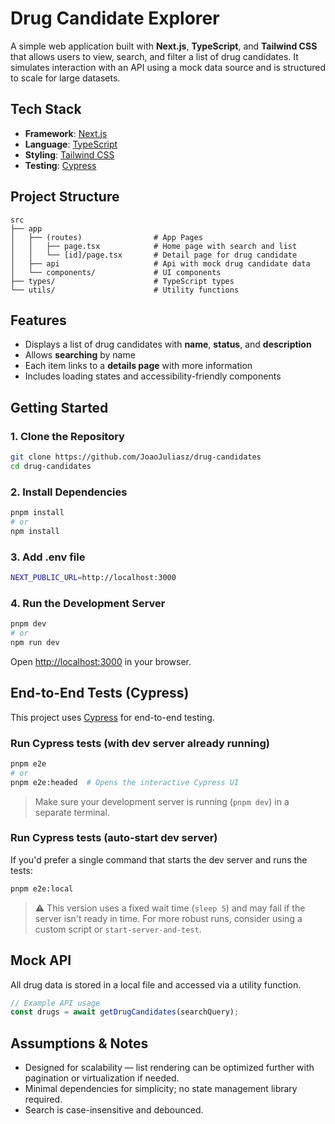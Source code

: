 #  Drug Candidate Explorer

A simple web application built with **Next.js**, **TypeScript**, and **Tailwind CSS** that allows users to view, search, and filter a list of drug candidates. It simulates interaction with an API using a mock data source and is structured to scale for large datasets.

##  Tech Stack

* **Framework**: [Next.js](https://nextjs.org/)
* **Language**: [TypeScript](https://www.typescriptlang.org/)
* **Styling**: [Tailwind CSS](https://tailwindcss.com/)
* **Testing**: [Cypress](https://www.cypress.io/)

##  Project Structure

```
src
├── app
│   ├── (routes)                # App Pages
│   │   ├── page.tsx            # Home page with search and list
│   │   └── [id]/page.tsx       # Detail page for drug candidate
│   ├── api                     # Api with mock drug candidate data     
│   └── components/             # UI components
├── types/                      # TypeScript types
└── utils/                      # Utility functions 
```

##  Features

* Displays a list of drug candidates with **name**, **status**, and **description**
* Allows **searching** by name
* Each item links to a **details page** with more information
* Includes loading states and accessibility-friendly components

## Getting Started

### 1. Clone the Repository

```bash
git clone https://github.com/JoaoJuliasz/drug-candidates
cd drug-candidates
```

### 2. Install Dependencies

```bash
pnpm install
# or
npm install
```

### 3. Add .env file

```bash
NEXT_PUBLIC_URL=http://localhost:3000
```

### 4. Run the Development Server

```bash
pnpm dev
# or
npm run dev
```

Open [http://localhost:3000](http://localhost:3000) in your browser.

## End-to-End Tests (Cypress)

This project uses [Cypress](https://www.cypress.io/) for end-to-end testing.

### Run Cypress tests (with dev server already running)

```bash
pnpm e2e
# or
pnpm e2e:headed  # Opens the interactive Cypress UI
```

> Make sure your development server is running (`pnpm dev`) in a separate terminal.

### Run Cypress tests (auto-start dev server)

If you'd prefer a single command that starts the dev server and runs the tests:

```bash
pnpm e2e:local
```

> ⚠️ This version uses a fixed wait time (`sleep 5`) and may fail if the server isn't ready in time. For more robust runs, consider using a custom script or `start-server-and-test`.


##  Mock API

All drug data is stored in a local file and accessed via a utility function.

```ts
// Example API usage
const drugs = await getDrugCandidates(searchQuery);
```

## Assumptions & Notes

* Designed for scalability — list rendering can be optimized further with pagination or virtualization if needed.
* Minimal dependencies for simplicity; no state management library required.
* Search is case-insensitive and debounced.